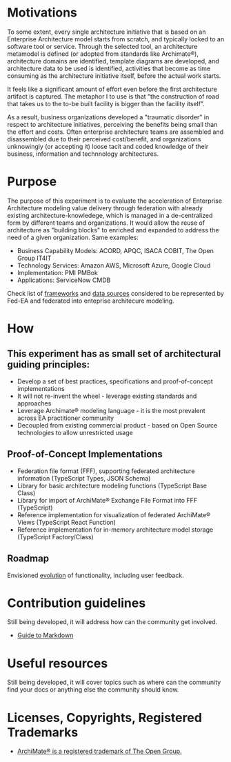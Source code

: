 # Motivations

To some extent, every single architecture initiative that is based on an Enterprise Architecture model starts from scratch, and typically locked to an software tool or service. Through the selected tool, an architecture metamodel is defined (or adopted from standards like Archimate®), architecture domains are identified, template diagrams are developed, and architecture data to be used is identified, activities that become as time consuming as the architecture initiative itself, before the actual work starts.

It feels like a significant amount of effort even before the first architecture artifact is captured. The metaphor I to use is that "the construction of road that takes us to the to-be built facility is bigger than the facility itself".

As a result, business organizations developed a "traumatic disorder" in respect to architecture initiatives, perceiving the benefits being small than the effort and costs. Often enterprise architecture teams are assembled and disassembled due to their perceived cost/benefit, and organizations unknowingly (or accepting it) loose tacit and coded knowledge of their business, information and technnology architectures.

# Purpose

The purpose of this experiment is to evaluate the acceleration of Enterprise Architecture modeling value delivery through federation with already existing architecture-knowledege, which is managed in a de-centralized form by different teams and organizations. It would allow the reuse of architecture as "building blocks" to enriched and expanded to address the need of a given organization. Same examples:

* Business Capability Models: ACORD, APQC, ISACA COBIT, The Open Group IT4IT
* Technology Services: Amazon AWS, Microsoft Azure, Google Cloud
* Implementation: PMI PMBok
* Applications: ServiceNow CMDB

Check list of [frameworks](frameworks.md) and [data sources](data-sources.md) considered to be represented by Fed-EA and federated into enteprise architecure modeling.

# How

## This experiment has as small set of architectural guiding principles:

* Develop a set of best practices, specifications and proof-of-concept implementations
* It will not re-invent the wheel - leverage existing standards and approaches
* Leverage Archimate® modeling language - it is the most prevalent across EA practitioner community
* Decoupled from existing commercial product - based on Open Source technologies to allow unrestricted usage

## Proof-of-Concept Implementations

* Federation file format (FFF), supporting federated architecture information (TypeScript Types, JSON Schema)
* Library for basic architecture modeling functions (TypeScript Base Class)
* Library for import of ArchiMate® Exchange File Format into FFF (TypeScript)
* Reference implementation for visualization of federated ArchiMate® Views (TypeScript React Function)
* Reference implementation for in-memory architecture model storage (TypeScript Factory/Class)

## Roadmap

Envisioned [evolution](roadmap.md) of functionality, including user feedback.

<!--
using the following technologies

* Typescript and JSON Schema, for typings

* OpenAPI, for remote access
-->

# Contribution guidelines

Still being developed, it will address how can the community get involved.

* [Guide to Markdown](https://docs.github.com/github/writing-on-github/getting-started-with-writing-and-formatting-on-github/basic-writing-and-formatting-syntax)

# Useful resources

Still being developed, it will cover topics such as where can the community find your docs or anything else the community should know.

# Licenses, Copyrights, Registered Trademarks

* [ArchiMate® is a registered trademark of The Open Group.](https://www.opengroup.org/archimate-forum/archimate-overview)
